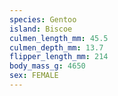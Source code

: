 ```yaml
---
species: Gentoo
island: Biscoe
culmen_length_mm: 45.5
culmen_depth_mm: 13.7
flipper_length_mm: 214
body_mass_g: 4650
sex: FEMALE
---
```

